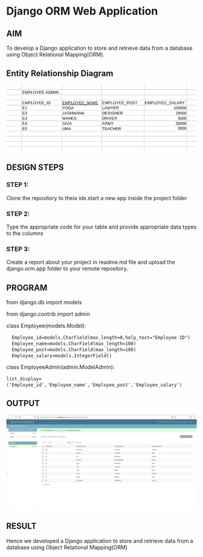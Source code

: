 # Django ORM Web Application

## AIM
To develop a Django application to store and retrieve data from a database using Object Relational Mapping(ORM).

## Entity Relationship Diagram
![](relationshipdiagram.png)

## DESIGN STEPS

### STEP 1:
Clone the repository to theia ide.start a new app inside the project folder

### STEP 2:
Type the appropriate code for your table and provide appropriate data types to the columns

### STEP 3:
Create a report about your project in readme.md file and upload the django.orm.app folder to your remote repository.

## PROGRAM
from django.db import models

from django.contrib import admin

class Employee(models.Model):

      Employee_id=models.CharField(max_length=8,help_text="Employee ID")
      Employee_name=models.CharField(max_length=100)
      Employee_post=models.CharField(max_length=100)
      Employee_salary=models.IntegerField()
      

class EmployeeAdmin(admin.ModelAdmin):

    list_display=('Employee_id','Employee_name','Employee_post','Employee_salary')


## OUTPUT
![](ormproject.png)


## RESULT
Hence we developed a Django application to store and retrieve data from a database using Object Relational Mapping(ORM)